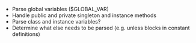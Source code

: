 * Parse global variables ($GLOBAL_VAR)
* Handle public and private singleton and instance methods
* Parse class and instance variables?
* Determine what else needs to be parsed (e.g. unless blocks in constant definitions)

